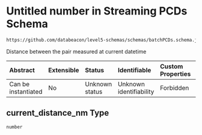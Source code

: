 # Untitled number in Streaming PCDs Schema

```txt
https://github.com/databeacon/level5-schemas/schemas/batchPCDs.schema.json#/properties/current_distance_nm
```

Distance between the pair measured at current datetime

| Abstract            | Extensible | Status         | Identifiable            | Custom Properties | Additional Properties | Access Restrictions | Defined In                                                                        |
| :------------------ | :--------- | :------------- | :---------------------- | :---------------- | :-------------------- | :------------------ | :-------------------------------------------------------------------------------- |
| Can be instantiated | No         | Unknown status | Unknown identifiability | Forbidden         | Allowed               | none                | [batchPCDs.schema.json\*](../../out/batchPCDs.schema.json "open original schema") |

## current\_distance\_nm Type

`number`
